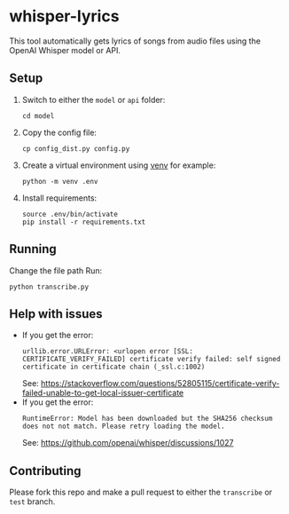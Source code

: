 # whisper-lyrics
This tool automatically gets lyrics of songs from audio files using the OpenAI Whisper model or API.

## Setup
1. Switch to either the `model` or `api` folder:
    ```
    cd model
    ```

1. Copy the config file:
    ```
    cp config_dist.py config.py
    ```

1. Create a virtual environment using [venv](https://docs.python.org/3/library/venv.html) for example:
    ```
    python -m venv .env
    ```

1. Install requirements:
    ```
    source .env/bin/activate
    pip install -r requirements.txt
    ```

## Running
Change the file path 
Run:
```
python transcribe.py
```

## Help with issues
- If you get the error:
    ```
    urllib.error.URLError: <urlopen error [SSL: CERTIFICATE_VERIFY_FAILED] certificate verify failed: self signed certificate in certificate chain (_ssl.c:1002)
    ```
    See: https://stackoverflow.com/questions/52805115/certificate-verify-failed-unable-to-get-local-issuer-certificate
- If you get the error:
    ```
    RuntimeError: Model has been downloaded but the SHA256 checksum does not not match. Please retry loading the model.
    ```
    See: https://github.com/openai/whisper/discussions/1027

## Contributing
Please fork this repo and make a pull request to either the `transcribe` or `test` branch.
